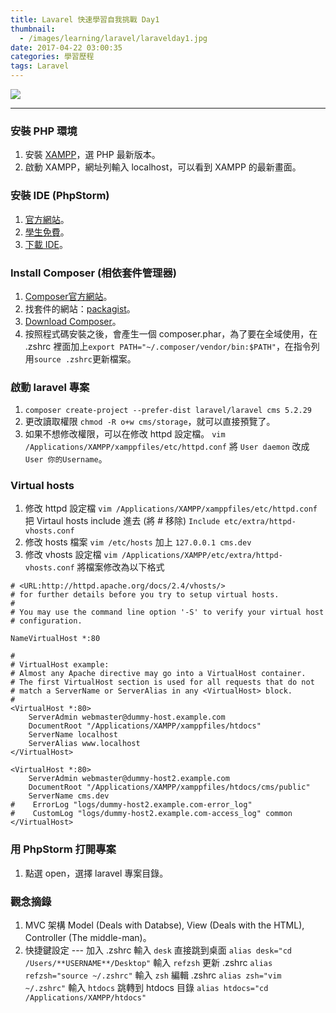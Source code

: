 ```yaml
---
title: Lavarel 快速學習自我挑戰 Day1
thumbnail:
  - /images/learning/laravel/laravelday1.jpg
date: 2017-04-22 03:00:35
categories: 學習歷程
tags: Laravel
---
```

<img src="/images/learning/laravel/laravelday1.jpg">

***
### 安裝 PHP 環境
1. 安裝 [XAMPP](https://www.apachefriends.org/download.html)，選 PHP 最新版本。
2. 啟動 XAMPP，網址列輸入 localhost，可以看到 XAMPP 的最新畫面。

### 安裝 IDE (PhpStorm)
1. [官方網站](https://www.jetbrains.com/phpstorm/)。
2. [學生免費](https://www.jetbrains.com/phpstorm/buy/#edition=discounts)。
3. [下載 IDE](https://www.jetbrains.com/phpstorm/download/)。

### Install Composer (相依套件管理器)
1. [Composer官方網站](https://getcomposer.org/)。
2. 找套件的網站：[packagist](https://packagist.org/)。
3. [Download Composer](https://getcomposer.org/download/)。
4. 按照程式碼安裝之後，會產生一個 composer.phar，為了要在全域使用，在 .zshrc 裡面加上`export PATH="~/.composer/vendor/bin:$PATH"`，在指令列用`source .zshrc`更新檔案。

### 啟動 laravel 專案
1. `composer create-project --prefer-dist laravel/laravel cms 5.2.29`
2. 更改讀取權限 `chmod -R o+w cms/storage`，就可以直接預覽了。
3. 如果不想修改權限，可以在修改 httpd 設定檔。
`vim /Applications/XAMPP/xamppfiles/etc/httpd.conf`
將 `User daemon` 改成 `User 你的Username`。

### Virtual hosts
1. 修改 httpd 設定檔
`vim /Applications/XAMPP/xamppfiles/etc/httpd.conf`
把 Virtaul hosts include 進去 (將 # 移除)
`Include etc/extra/httpd-vhosts.conf`
2. 修改 hosts 檔案
`vim /etc/hosts`
加上 `127.0.0.1 cms.dev`
3. 修改 vhosts 設定檔
`vim /Applications/XAMPP/etc/extra/httpd-vhosts.conf`
將檔案修改為以下格式
```
# <URL:http://httpd.apache.org/docs/2.4/vhosts/>
# for further details before you try to setup virtual hosts.
#
# You may use the command line option '-S' to verify your virtual host
# configuration.

NameVirtualHost *:80

#
# VirtualHost example:
# Almost any Apache directive may go into a VirtualHost container.
# The first VirtualHost section is used for all requests that do not
# match a ServerName or ServerAlias in any <VirtualHost> block.
#
<VirtualHost *:80>
    ServerAdmin webmaster@dummy-host.example.com
    DocumentRoot "/Applications/XAMPP/xamppfiles/htdocs"
    ServerName localhost
    ServerAlias www.localhost
</VirtualHost>

<VirtualHost *:80>
    ServerAdmin webmaster@dummy-host2.example.com
    DocumentRoot "/Applications/XAMPP/xamppfiles/htdocs/cms/public"
    ServerName cms.dev
#    ErrorLog "logs/dummy-host2.example.com-error_log"
#    CustomLog "logs/dummy-host2.example.com-access_log" common
</VirtualHost>
```

### 用 PhpStorm 打開專案
1. 點選 open，選擇 laravel 專案目錄。

### 觀念摘錄
1. MVC 架構 Model (Deals with Databse), View (Deals with the HTML), Controller (The middle-man)。
2. 快捷鍵設定 --- 加入 .zshrc
輸入 `desk` 直接跳到桌面
`alias desk="cd /Users/**USERNAME**/Desktop"`
輸入 `refzsh` 更新 .zshrc
`alias refzsh="source ~/.zshrc"`
輸入 `zsh` 編輯 .zshrc
`alias zsh="vim ~/.zshrc"`
輸入 `htdocs` 跳轉到 htdocs 目錄
`alias htdocs="cd /Applications/XAMPP/htdocs"`